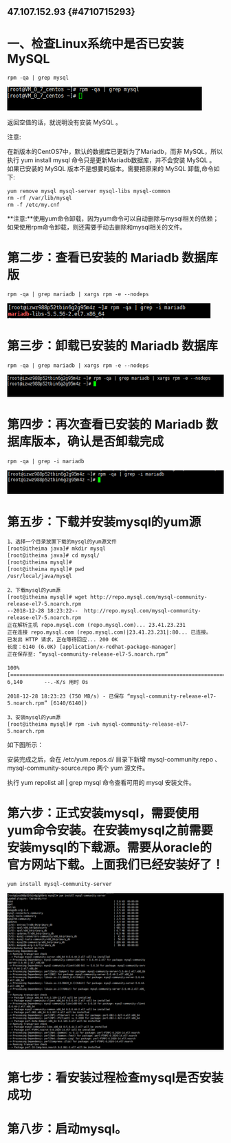 ## 47.107.152.93 {#4710715293}

# 一、检查Linux系统中是否已安装 MySQL

```
rpm -qa | grep mysql
```

![](/assets/微信截图_20190712114852.png)

返回空值的话，就说明没有安装 MySQL 。

注意:

在新版本的CentOS7中，默认的数据库已更新为了Mariadb，而非 MySQL，所以执行 yum install mysql 命令只是更新Mariadb数据库，并不会安装 MySQL 。  
如果已安装的 MySQL 版本不是想要的版本。需要把原来的 MySQL 卸载,命令如下:

```
yum remove mysql mysql-server mysql-libs mysql-common
rm -rf /var/lib/mysql
rm -f /etc/my.cnf
```

**注意:**使用yum命令卸载，因为yum命令可以自动删除与mysql相关的依赖；如果使用rpm命令卸载，则还需要手动去删除和mysql相关的文件。

# 第二步：查看已安装的 Mariadb 数据库版

```
rpm -qa | grep mariadb | xargs rpm -e --nodeps
```

![](/assets/微信截图_20190712115831.png)

# 第三步：卸载已安装的 Mariadb 数据库

```
rpm -qa | grep mariadb | xargs rpm -e --nodeps
```

![](/assets/微信截图_20190712132451.png)

# 第四步：再次查看已安装的 Mariadb 数据库版本，确认是否卸载完成

```
rpm -qa | grep -i mariadb
```

![](/assets/微信截图_20190712132632.png)

# 第五步：下载并安装mysql的yum源

```
1、选择一个目录放置下载的mysql的yum源文件
[root@itheima java]# mkdir mysql
[root@itheima java]# cd mysql/
[root@itheima mysql]#
[root@itheima mysql]# pwd
/usr/local/java/mysql

2、下载mysql的yum源
[root@itheima mysql]# wget http://repo.mysql.com/mysql-community-release-el7-5.noarch.rpm
--2018-12-28 18:23:22--  http://repo.mysql.com/mysql-community-release-el7-5.noarch.rpm
正在解析主机 repo.mysql.com (repo.mysql.com)... 23.41.23.231
正在连接 repo.mysql.com (repo.mysql.com)|23.41.23.231|:80... 已连接。
已发出 HTTP 请求，正在等待回应... 200 OK
长度：6140 (6.0K) [application/x-redhat-package-manager]
正在保存至: “mysql-community-release-el7-5.noarch.rpm”

100%[=========================================================================>] 6,140       --.-K/s 用时 0s

2018-12-28 18:23:23 (750 MB/s) - 已保存 “mysql-community-release-el7-5.noarch.rpm” [6140/6140])

3、安装mysql的yum源
[root@itheima mysql]# rpm -ivh mysql-community-release-el7-5.noarch.rpm
```

如下图所示：

安装完成之后，会在 /etc/yum.repos.d/ 目录下新增 mysql-community.repo 、mysql-community-source.repo 两个 yum 源文件。

执行 yum repolist all \| grep mysql 命令查看可用的 mysql 安装文件。

# 第六步：正式安装mysql，需要使用yum命令安装。在安装mysql之前需要安装mysql的下载源。需要从oracle的官方网站下载。上面我们已经安装好了！

```
yum install mysql-community-server
```

![](/assets/微信截图_20190712133354.png)

# 第七步：看安装过程检查mysql是否安装成功

# 第八步：启动mysql。

```

```



